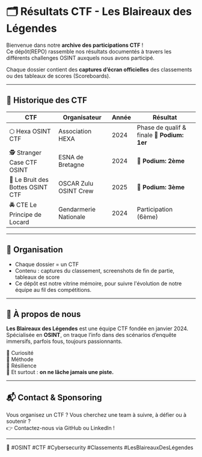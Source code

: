 # 🗂️ Résultats CTF - Les Blaireaux des Légendes

Bienvenue dans notre **archive des participations CTF** !  
Ce dépôt(REPO) rassemble nos résultats documentés à travers les différents challenges OSINT auxquels nous avons participé.

Chaque dossier contient des **captures d’écran officielles** des classements ou des tableaux de scores (Scoreboards).

---

## 📅 Historique des CTF

| CTF | Organisateur | Année | Résultat |
|-----|--------------|-------|----------|
|  ⬡  Hexa OSINT CTF | Association HEXA | 2024 | Phase de qualif & finale **🏅 Podium: 1er**|
| 🕵️ Stranger Case CTF OSINT | ESNA de Bretagne | 2024 | **🏅 Podium: 2ème** |
| 👢 Le Bruit des Bottes OSINT CTF | OSCAR Zulu OSINT Crew | 2025 | **🏅 Podium: 3ème** |
| 🚔 CTE Le Principe de Locard | Gendarmerie Nationale | 2024 | Participation (6ème) |
---

## 🧾 Organisation

- Chaque dossier = un CTF
- Contenu : captures du classement, screenshots de fin de partie, tableaux de score
- Ce dépôt est notre vitrine mémoire, pour suivre l'évolution de notre équipe au fil des compétitions.

---

## 🦡 À propos de nous

**Les Blaireaux des Légendes** est une équipe CTF fondée en janvier 2024.  
Spécialisée en **OSINT**, on traque l’info dans des scénarios d’enquête immersifs, parfois fous, toujours passionnants.

🧠 Curiosité  
🔐 Méthode  
🎯 Résilience  
🐾 Et surtout : **on ne lâche jamais une piste.**

---

## 📬 Contact & Sponsoring

Vous organisez un CTF ? Vous cherchez une team à suivre, à défier ou à soutenir ?  
👉 Contactez-nous via GitHub ou LinkedIn !

---

🔎 #OSINT #CTF #Cybersecurity #Classements #LesBlaireauxDesLégendes
